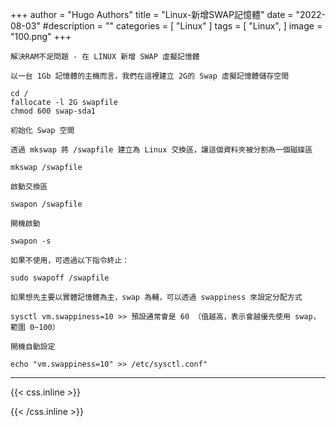 +++
author = "Hugo Authors"
title = "Linux-新增SWAP記憶體"
date = "2022-08-03"
#description = ""
categories = [
    "Linux"
]
tags = [
    "Linux",
]
image = "100.png"
+++



    解決RAM不足問題 - 在 LINUX 新增 SWAP 虛擬記憶體
    
    以一台 1Gb 記憶體的主機而言，我們在這裡建立 2G的 Swap 虛擬記憶體儲存空間
    
    cd /
    fallocate -l 2G swapfile
    chmod 600 swap-sda1
    
    初始化 Swap 空間
    
    透過 mkswap 將 /swapfile 建立為 Linux 交換區，讓這個資料夾被分割為一個磁碟區
    
    mkswap /swapfile
    
    啟動交換區
    
    swapon /swapfile
    
    開機啟動
    
    swapon -s
    
    如果不使用，可透過以下指令終止：
    
    sudo swapoff /swapfile
    
    如果想先主要以實體記憶體為主，swap 為輔，可以透過 swappiness 來設定分配方式
    
    sysctl vm.swappiness=10 >> 預設通常會是 60 （值越高，表示會越優先使用 swap，範圍 0~100）
    
    開機自動設定
    
    echo "vm.swappiness=10" >> /etc/sysctl.conf"



***

{{< css.inline >}}
<style>
.emojify {
	font-family: Apple Color Emoji, Segoe UI Emoji, NotoColorEmoji, Segoe UI Symbol, Android Emoji, EmojiSymbols;
	font-size: 2rem;
	vertical-align: middle;
}
@media screen and (max-width:650px) {
  .nowrap {
    display: block;
    margin: 25px 0;
  }
}
</style>
{{< /css.inline >}}
